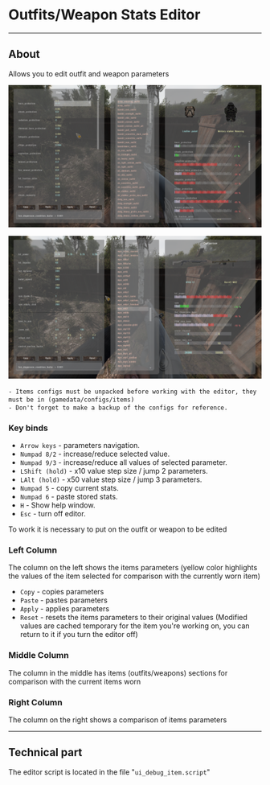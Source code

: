 # Outfits/Weapon Stats Editor

___

## About

Allows you to edit outfit and weapon parameters

![outfits-stats-editor centered](assets/images/outfits-stats-editor.png)

![weapon-stats-editor centered](assets/images/weapon-stats-editor.png)

```admonish warning
- Items configs must be unpacked before working with the editor, they must be in (gamedata/configs/items)
- Don't forget to make a backup of the configs for reference.
```

### Key binds

- `Arrow keys` - parameters navigation.
- `Numpad 8/2` - increase/reduce selected value.
- `Numpad 9/3` - increase/reduce all values of selected parameter.
- `LShift (hold)` - x10 value step size / jump 2 parameters.
- `LAlt (hold)` - x50 value step size / jump 3 parameters.
- `Numpad 5` - copy current stats.
- `Numpad 6` - paste stored stats.
- `H` - Show help window.
- `Esc` - turn off editor.

To work it is necessary to put on the outfit or weapon to be edited

### Left Column

The column on the left shows the items parameters (yellow color highlights the values of the item selected for comparison with the currently worn item)

- `Copy` - copies parameters
- `Paste` - pastes parameters
- `Apply` - applies parameters
- `Reset` - resets the items parameters to their original values (Modified values are cached temporary for the item you're working on, you can return to it if you turn the editor off)

### Middle Column

The column in the middle has items (outfits/weapons) sections for comparison with the current items worn

### Right Column

The column on the right shows a comparison of items parameters

___

## Technical part

The editor script is located in the file "`ui_debug_item.script`"
